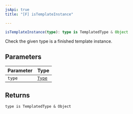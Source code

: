 ```yaml
---
jsApi: true
title: "[F] isTemplateInstance"

---
```

```ts
isTemplateInstance(type): type is TemplatedType & Object
```

Check the given type is a finished template instance.

## Parameters

| Parameter | Type |
| :------ | :------ |
| `type` | [`Type`](../type-aliases/Type.md) |

## Returns

`type is TemplatedType & Object`
